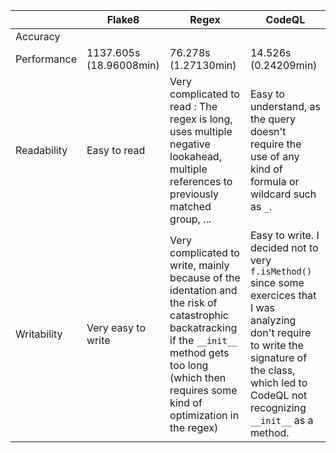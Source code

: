 || Flake8 | Regex | CodeQL |
|---|---|---|---|
Accuracy | | | |
Performance | 1137.605s (18.96008min) | 76.278s (1.27130min) | 14.526s (0.24209min) |
Readability | Easy to read | Very complicated to read : The regex is long, uses multiple negative lookahead, multiple references to previously matched group, ... | Easy to understand, as the query doesn't require the use of any kind of formula or wildcard such as `_`.|
Writability | Very easy to write | Very complicated to write, mainly because of the identation and the risk of catastrophic backatracking if the `__init__` method gets too long (which then requires some kind of optimization in the regex) | Easy to write. I decided not to very `f.isMethod()` since some exercices that I was analyzing don't require to write the signature of the class, which led to CodeQL not recognizing `__init__` as a method. |